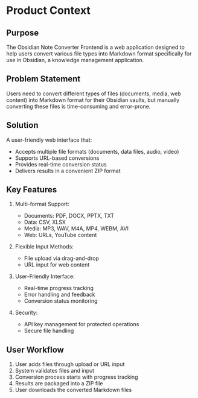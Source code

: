 # Product Context

## Purpose
The Obsidian Note Converter Frontend is a web application designed to help users convert various file types into Markdown format specifically for use in Obsidian, a knowledge management application.

## Problem Statement
Users need to convert different types of files (documents, media, web content) into Markdown format for their Obsidian vaults, but manually converting these files is time-consuming and error-prone.

## Solution
A user-friendly web interface that:
- Accepts multiple file formats (documents, data files, audio, video)
- Supports URL-based conversions
- Provides real-time conversion status
- Delivers results in a convenient ZIP format

## Key Features
1. Multi-format Support:
   - Documents: PDF, DOCX, PPTX, TXT
   - Data: CSV, XLSX
   - Media: MP3, WAV, M4A, MP4, WEBM, AVI
   - Web: URLs, YouTube content

2. Flexible Input Methods:
   - File upload via drag-and-drop
   - URL input for web content
   
3. User-Friendly Interface:
   - Real-time progress tracking
   - Error handling and feedback
   - Conversion status monitoring

4. Security:
   - API key management for protected operations
   - Secure file handling

## User Workflow
1. User adds files through upload or URL input
2. System validates files and input
3. Conversion process starts with progress tracking
4. Results are packaged into a ZIP file
5. User downloads the converted Markdown files

